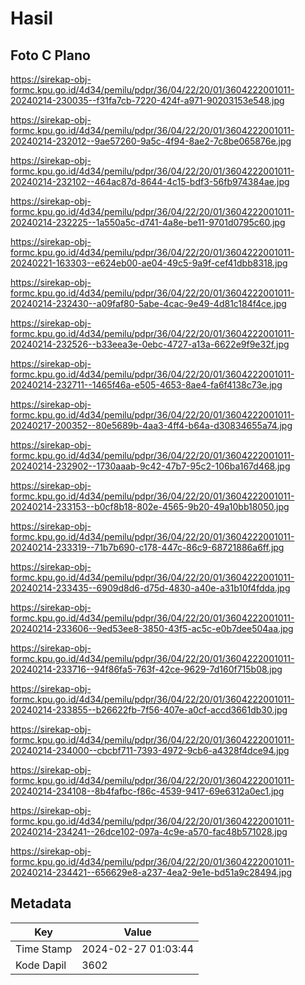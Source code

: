 # Hasil

## Foto C Plano

https://sirekap-obj-formc.kpu.go.id/4d34/pemilu/pdpr/36/04/22/20/01/3604222001011-20240214-230035--f31fa7cb-7220-424f-a971-90203153e548.jpg

https://sirekap-obj-formc.kpu.go.id/4d34/pemilu/pdpr/36/04/22/20/01/3604222001011-20240214-232012--9ae57260-9a5c-4f94-8ae2-7c8be065876e.jpg

https://sirekap-obj-formc.kpu.go.id/4d34/pemilu/pdpr/36/04/22/20/01/3604222001011-20240214-232102--464ac87d-8644-4c15-bdf3-56fb974384ae.jpg

https://sirekap-obj-formc.kpu.go.id/4d34/pemilu/pdpr/36/04/22/20/01/3604222001011-20240214-232225--1a550a5c-d741-4a8e-be11-9701d0795c60.jpg

https://sirekap-obj-formc.kpu.go.id/4d34/pemilu/pdpr/36/04/22/20/01/3604222001011-20240221-163303--e624eb00-ae04-49c5-9a9f-cef41dbb8318.jpg

https://sirekap-obj-formc.kpu.go.id/4d34/pemilu/pdpr/36/04/22/20/01/3604222001011-20240214-232430--a09faf80-5abe-4cac-9e49-4d81c184f4ce.jpg

https://sirekap-obj-formc.kpu.go.id/4d34/pemilu/pdpr/36/04/22/20/01/3604222001011-20240214-232526--b33eea3e-0ebc-4727-a13a-6622e9f9e32f.jpg

https://sirekap-obj-formc.kpu.go.id/4d34/pemilu/pdpr/36/04/22/20/01/3604222001011-20240214-232711--1465f46a-e505-4653-8ae4-fa6f4138c73e.jpg

https://sirekap-obj-formc.kpu.go.id/4d34/pemilu/pdpr/36/04/22/20/01/3604222001011-20240217-200352--80e5689b-4aa3-4ff4-b64a-d30834655a74.jpg

https://sirekap-obj-formc.kpu.go.id/4d34/pemilu/pdpr/36/04/22/20/01/3604222001011-20240214-232902--1730aaab-9c42-47b7-95c2-106ba167d468.jpg

https://sirekap-obj-formc.kpu.go.id/4d34/pemilu/pdpr/36/04/22/20/01/3604222001011-20240214-233153--b0cf8b18-802e-4565-9b20-49a10bb18050.jpg

https://sirekap-obj-formc.kpu.go.id/4d34/pemilu/pdpr/36/04/22/20/01/3604222001011-20240214-233319--71b7b690-c178-447c-86c9-68721886a6ff.jpg

https://sirekap-obj-formc.kpu.go.id/4d34/pemilu/pdpr/36/04/22/20/01/3604222001011-20240214-233435--6909d8d6-d75d-4830-a40e-a31b10f4fdda.jpg

https://sirekap-obj-formc.kpu.go.id/4d34/pemilu/pdpr/36/04/22/20/01/3604222001011-20240214-233606--9ed53ee8-3850-43f5-ac5c-e0b7dee504aa.jpg

https://sirekap-obj-formc.kpu.go.id/4d34/pemilu/pdpr/36/04/22/20/01/3604222001011-20240214-233716--94f86fa5-763f-42ce-9629-7d160f715b08.jpg

https://sirekap-obj-formc.kpu.go.id/4d34/pemilu/pdpr/36/04/22/20/01/3604222001011-20240214-233855--b26622fb-7f56-407e-a0cf-accd3661db30.jpg

https://sirekap-obj-formc.kpu.go.id/4d34/pemilu/pdpr/36/04/22/20/01/3604222001011-20240214-234000--cbcbf711-7393-4972-9cb6-a4328f4dce94.jpg

https://sirekap-obj-formc.kpu.go.id/4d34/pemilu/pdpr/36/04/22/20/01/3604222001011-20240214-234108--8b4fafbc-f86c-4539-9417-69e6312a0ec1.jpg

https://sirekap-obj-formc.kpu.go.id/4d34/pemilu/pdpr/36/04/22/20/01/3604222001011-20240214-234241--26dce102-097a-4c9e-a570-fac48b571028.jpg

https://sirekap-obj-formc.kpu.go.id/4d34/pemilu/pdpr/36/04/22/20/01/3604222001011-20240214-234421--656629e8-a237-4ea2-9e1e-bd51a9c28494.jpg


## Metadata

| Key        | Value               |
| ---------- | ------------------- |
| Time Stamp | 2024-02-27 01:03:44 |
| Kode Dapil | 3602                |



